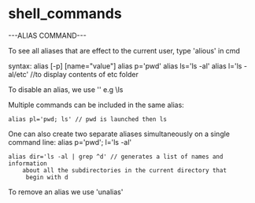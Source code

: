 # shell_commands

---ALIAS COMMAND---

To see all aliases that are effect to the current user, type 'alious' in cmd

syntax: alias [-p] [name="value"]
	alias p='pwd'
	alias ls='ls -al'
	alias l='ls -al/etc'  //to display contents of etc folder

To disable an alias, we use '\' e.g \ls

Multiple commands can be included in the same alias:

	alias pl='pwd; ls' // pwd is launched then ls

One can also create two separate aliases simultaneously on a single 
command line:
	alias p='pwd'; l='ls -al'

	alias dir='ls -al | grep ^d' // generates a list of names and information 
		about all the subdirectories in the current directory that
		 begin with d

To remove an alias we use 'unalias'
